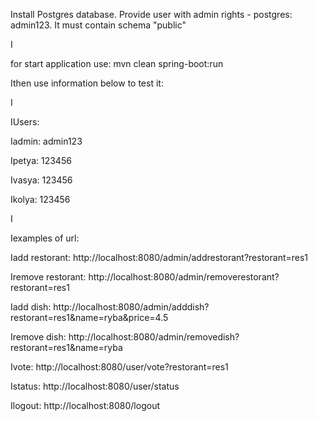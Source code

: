 <p>Install Postgres database. Provide user with admin rights - postgres: admin123. It must contain schema "public"</p>
<p>I</p>
<p>for start application use: mvn clean spring-boot:run</p>
<p>Ithen use information below to test it:</p>
<p>I</p>
<p>IUsers:</p>
<p>Iadmin: admin123</p>
<p>Ipetya: 123456</p>
<p>Ivasya: 123456</p>
<p>Ikolya: 123456</p>
<p>I</p>
<p>Iexamples of url:</p>
<p>Iadd restorant: http://localhost:8080/admin/addrestorant?restorant=res1</p>
<p>Iremove restorant: http://localhost:8080/admin/removerestorant?restorant=res1</p>
<p>Iadd dish: http://localhost:8080/admin/adddish?restorant=res1&name=ryba&price=4.5</p>
<p>Iremove dish: http://localhost:8080/admin/removedish?restorant=res1&name=ryba</p>
<p>Ivote: http://localhost:8080/user/vote?restorant=res1</p>
<p>Istatus: http://localhost:8080/user/status</p>
<p>Ilogout: http://localhost:8080/logout</p>
